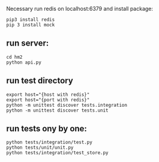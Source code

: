 Necessary run redis on localhost:6379 and install package:
```
pip3 install redis
pip 3 install mock
```
## run server: 
```
cd hm2
python api.py
```
## run test directory
```
export host="{host with redis}"
export host="{port with redis}"
python -m unittest discover tests.integration
python -m unittest discover tests.unit
```

## run tests ony by one: 
```
python tests/integration/test.py
python tests/unit/unit.py
python tests/integration/test_store.py
```